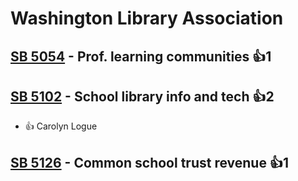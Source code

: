 # Washington Library Association

## [SB 5054](/bill/2023-24/sb/5054/) - Prof. learning communities 👍1  

## [SB 5102](/bill/2023-24/sb/5102/) - School library info and tech 👍2  
* 👍 Carolyn Logue

## [SB 5126](/bill/2023-24/sb/5126/) - Common school trust revenue 👍1  